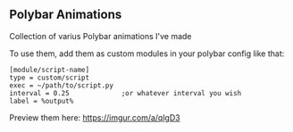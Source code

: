 ## Polybar Animations

Collection of varius Polybar animations I've made

To use them, add them as custom modules in your polybar config like that:

    [module/script-name]
    type = custom/script
    exec = ~/path/to/script.py
    interval = 0.25             ;or whatever interval you wish
    label = %output%


Preview them here: https://imgur.com/a/qlgD3